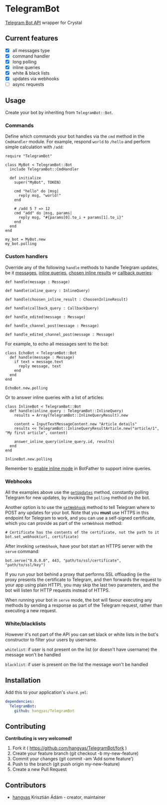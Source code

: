 # TelegramBot

[Telegram Bot API](https://core.telegram.org/bots/api) wrapper for Crystal

## Current features

 - [x] all messages type
 - [x] command handler
 - [x] long polling
 - [x] inline queries
 - [x] white & black lists
 - [x] updates via webhooks
 - [ ] async requests

## Usage

Create your bot by inheriting from `TelegramBot::Bot`.

### Commands

Define which commands your bot handles via the `cmd` method in the `CmdHandler` module. For example, respond `world` to `/hello` and perform simple calculation with `/add`:

```crystal
require "TelegramBot"

class MyBot < TelegramBot::Bot
  include TelegramBot::CmdHandler

  def initialize
    super("MyBot", TOKEN)

    cmd "hello" do |msg|
      reply msg, "world!"
    end

    # /add 5 7 => 12
    cmd "add" do |msg, params|
      reply msg, "#{params[0].to_i + params[1].to_i}"
    end
  end
end

my_bot = MyBot.new
my_bot.polling
```

### Custom handlers

Override any of the following `handle` methods to handle Telegram updates, be it [messages](https://core.telegram.org/bots/api#message), [inline queries](https://core.telegram.org/bots/api#inlinequery), [chosen inline results](https://core.telegram.org/bots/api#choseninlineresult) or [callback queries](https://core.telegram.org/bots/api#callbackquery):

```crystal
def handle(message : Message)

def handle(inline_query : InlineQuery)

def handle(choosen_inline_result : ChoosenInlineResult)

def handle(callback_query : CallbackQuery)

def handle_edited(message : Message)

def handle_channel_post(message : Message)

def handle_edited_channel_post(message : Message)
```

For example, to echo all messages sent to the bot:

```crystal
class EchoBot < TelegramBot::Bot
  def handle(message : Message)
    if text = message.text
      reply message, text
    end
  end
end

EchoBot.new.polling
```

Or to answer inline queries with a list of articles:

```crystal
class InlineBot < TelegramBot::Bot
  def handle(inline_query : TelegramBot::InlineQuery)
    results = Array(TelegramBot::InlineQueryResult).new

    content = InputTextMessageContent.new "Article details"
    results << TelegramBot::InlineQueryResultArticle.new("article/1", "My first article", content)

    answer_inline_query(inline_query.id, results)
  end
end

InlineBot.new.polling
```

Remember to [enable inline mode](https://core.telegram.org/bots/api#inline-mode) in BotFather to support inline queries.

### Webhooks

All the examples above use the [`getUpdates`](https://core.telegram.org/bots/api#getupdates) method, constantly polling Telegram for new updates, by invoking the `polling` method on the bot.

Another option is to use the [`setWebhook`](https://core.telegram.org/bots/api#setwebhook) method to tell Telegram where to POST any updates for your bot. Note that you __must__ use HTTPS in this endpoint for Telegram to work, and you can use a self-signed certificate, which you can provide as part of the `setWebhook` method:

```crystal
# Certificate has the contents of the certificate, not the path to it
bot.set_webhook(url, certificate)
```

After invoking `setWebhook`, have your bot start an HTTPS server with the `serve` command:

```crystal
bot.serve("0.0.0.0", 443, "path/to/ssl/certificate", "path/to/ssl/key")
```

If you run your bot behind a proxy that performs SSL offloading (ie the proxy presents the certificate to Telegram, and then forwards the request to your app using plain HTTP), you may skip the last two parameters, and the bot will listen for HTTP requests instead of HTTPS.

When running your bot in `serve` mode, the bot will favour executing any methods by sending a response as part of the Telegram request, rather than executing a new request.

### White/blacklists

However it's not part of the API you can set black or white lists in the bot's constructor to filter your users by username.

`whitelist`: if user is not present on the list (or doesn't have username) the message won't be handled

`blacklist`: if user is present on the list the message won't be handled


## Installation

Add this to your application's `shard.yml`:

```yaml
dependencies:
  TelegramBot:
    github: hangyas/TelegramBot
```


## Contributing

__Contributing is very welcomed!__

1. Fork it ( https://github.com/hangyas/TelegramBot/fork )
2. Create your feature branch (git checkout -b my-new-feature)
3. Commit your changes (git commit -am 'Add some feature')
4. Push to the branch (git push origin my-new-feature)
5. Create a new Pull Request

## Contributors

- [hangyas](https://github.com/hangyas) Krisztián Ádám - creator, maintainer
